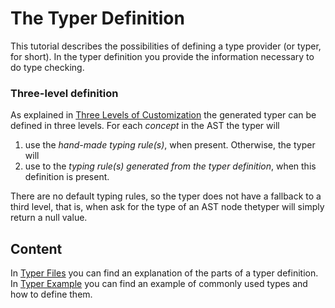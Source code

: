 <script>
    import Note from "../../../../lib/notes/Note.svelte";
</script>

# The Typer Definition

This tutorial describes the possibilities of defining a type provider (or typer, for short).
In the typer definition you provide the information necessary to do type checking.

### Three-level definition
As explained in [Three Levels of Customization](/010_Intro/050_Three_Levels_of_Customization#levels)
the generated typer can be defined in three levels.
For each *concept* in the AST the typer will

1. use the *hand-made typing rule(s)*, when present. Otherwise, the typer will
2. use to the *typing rule(s) generated from the typer definition*, when this definition is present. 

There are no default typing rules, so the typer does not have a fallback to a third level, that is,
when ask for the type of an AST node thetyper will simply return a null value.

## Content
In [Typer Files](/030_Developing_a_Language/020_Definition_Level/030_Typer_Definition/010_Typer_Files) you can find an explanation of the parts of a typer definition.
In [Typer Example](/030_Developing_a_Language/020_Definition_Level/030_Typer_Definition/020_Typer_Example) you can find an example of commonly used types and how to define them.
